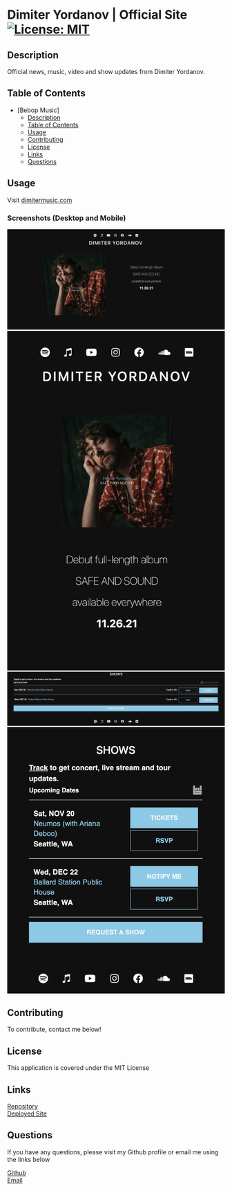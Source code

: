 # Dimiter Yordanov | Official Site [![License: MIT](https://img.shields.io/badge/License-MIT-yellow.svg)](https://opensource.org/licenses/MIT)

## Description
Official news, music, video and show updates from Dimiter Yordanov.

## Table of Contents
- [Bebop Music]
  - [Description](#description)
  - [Table of Contents](#table-of-contents)
  - [Usage](#usage)
  - [Contributing](#contributing)
  - [License](#license)
  - [Links](#links)
  - [Questions](#questions)

## Usage
Visit [dimitermusic.com](https://www.dimitermusic.com)

### Screenshots (Desktop and Mobile)
![Home](./assets/images/news.png)
![Home Mobile](./assets/images/news-mobile.png)
![Shows](./assets/images/shows.png)
![Shows Mobile](./assets/images/shows-mobile.png)

## Contributing
To contribute, contact me below!

## License
This application is covered under the MIT License

## Links
[Repository](https://github.com/dimitermusic/official-website)  
[Deployed Site](https://www.dimitermusic.com)

## Questions
If you have any questions, please visit my Github profile or email me using the links below

[Github](https://github.com/dimitermusic)  
[Email](mailto:info@dimitermusic.com)
